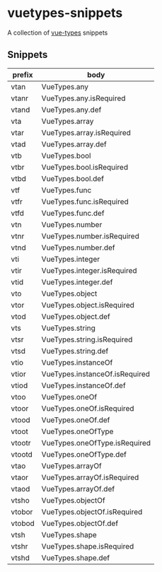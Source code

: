 # vuetypes-snippets

A collection of [vue-types](https://www.npmjs.com/package/vue-types) snippets

## Snippets
|prefix|body|
|---|---|
|vtan|VueTypes.any|
|vtanr|VueTypes.any.isRequired|
|vtand|VueTypes.any.def|
|vta|VueTypes.array|
|vtar|VueTypes.array.isRequired|
|vtad|VueTypes.array.def|
|vtb|VueTypes.bool|
|vtbr|VueTypes.bool.isRequired|
|vtbd|VueTypes.bool.def|
|vtf|VueTypes.func|
|vtfr|VueTypes.func.isRequired|
|vtfd|VueTypes.func.def|
|vtn|VueTypes.number|
|vtnr|VueTypes.number.isRequired|
|vtnd|VueTypes.number.def|
|vti|VueTypes.integer|
|vtir|VueTypes.integer.isRequired|
|vtid|VueTypes.integer.def|
|vto|VueTypes.object|
|vtor|VueTypes.object.isRequired|
|vtod|VueTypes.object.def|
|vts|VueTypes.string|
|vtsr|VueTypes.string.isRequired|
|vtsd|VueTypes.string.def|
|vtio|VueTypes.instanceOf|
|vtior|VueTypes.instanceOf.isRequired|
|vtiod|VueTypes.instanceOf.def|
|vtoo|VueTypes.oneOf|
|vtoor|VueTypes.oneOf.isRequired|
|vtood|VueTypes.oneOf.def|
|vtoot|VueTypes.oneOfType|
|vtootr|VueTypes.oneOfType.isRequired|
|vtootd|VueTypes.oneOfType.def|
|vtao|VueTypes.arrayOf|
|vtaor|VueTypes.arrayOf.isRequired|
|vtaod|VueTypes.arrayOf.def|
|vtsho|VueTypes.objectOf|
|vtobor|VueTypes.objectOf.isRequired|
|vtobod|VueTypes.objectOf.def|
|vtsh|VueTypes.shape|
|vtshr|VueTypes.shape.isRequired|
|vtshd|VueTypes.shape.def|

